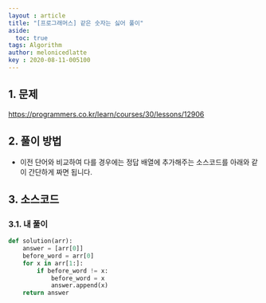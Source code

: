 ```yaml
---
layout : article
title: "[프로그래머스] 같은 숫자는 싫어 풀이"
aside:
  toc: true
tags: Algorithm 
author: melonicedlatte
key : 2020-08-11-005100 
---  
```


## 1. 문제

https://programmers.co.kr/learn/courses/30/lessons/12906

## 2. 풀이 방법

- 이전 단어와 비교하여 다를 경우에는 정답 배열에 추가해주는 소스코드를 아래와 같이 간단하게 짜면 됩니다. 

## 3. 소스코드

### 3.1. 내 풀이

~~~python
def solution(arr):
    answer = [arr[0]]
    before_word = arr[0] 
    for x in arr[1:]: 
        if before_word != x:
            before_word = x
            answer.append(x) 
    return answer
~~~ 
